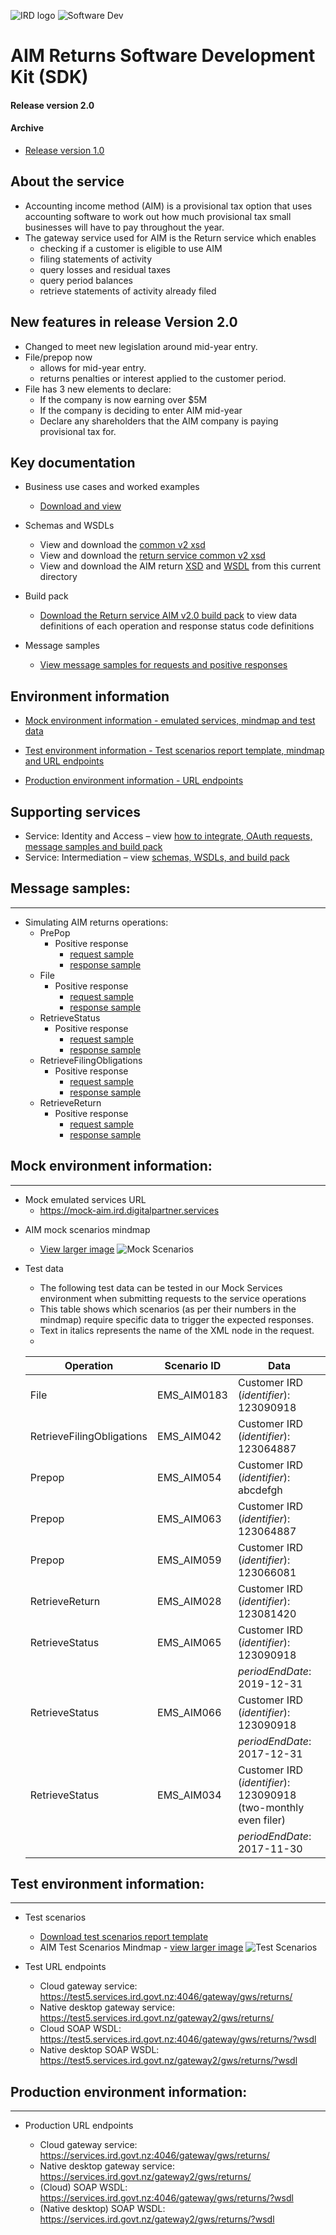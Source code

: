 ![IRD logo](../Images/IRlogo.gif)
![Software Dev](../Images/SoftwareDev.png)

# AIM Returns Software Development Kit (SDK)

#### Release version 2.0

#### Archive

* [Release version 1.0](./archive/v1/)

## About the service

* Accounting income method (AIM) is a provisional tax option that uses accounting software to work out how much provisional tax small businesses will have to pay throughout the year.
* The gateway service used for AIM is the Return service which enables
	* checking if a customer is eligible to use AIM
	* filing statements of activity
	* query losses and residual taxes
	* query period balances
	* retrieve statements of activity already filed

## New features in release Version 2.0

* Changed to meet new legislation around mid-year entry. 
* File/prepop now 
	* allows for mid-year entry.
	* returns penalties or interest applied to the customer period. 
* File has 3 new elements to declare:
	* If the company is now earning over $5M 
	* If the company is deciding to enter AIM mid-year 
	* Declare any shareholders that the AIM company is paying provisional tax for.
	
## Key documentation

- Business use cases and worked examples
	- [Download and view](AIM-business-use-cases-worked-examples.pdf)
	
- Schemas and WSDLs
	- View and download the [common v2 xsd](../Common%20XSD/Common.v2.xsd)
	- View and download the [return service common v2 xsd](../Common%20XSD/ReturnCommon.v2.xsd)
	- View and download the AIM return [XSD](ReturnAIM.v2.xsd) and [WSDL](ReturnsAIMDevWsdl.v2.wsdl) from this current directory
	
- Build pack
	- [Download the Return service AIM v2.0 build pack](Gateway%20Services%20Build%20Pack%20-%20Return%20Service%20-%20AIM%20-%20V2.0.pdf) to view data definitions of each operation and response status code definitions

- Message samples
    - [View message samples for requests and positive responses](#message-samples)		
	
## Environment information

- [Mock environment information - emulated services, mindmap and test data](#mock-environment-information)
	
- [Test environment information - Test scenarios report template, mindmap and URL endpoints](#test-environment-information)

- [Production environment information - URL endpoints](#Production-Environment-Information)	
	
## Supporting services

* Service: Identity and Access – view [how to integrate, OAuth requests, message samples and build pack](https://github.com/InlandRevenue/Gateway_Services-Access/tree/master/Identity%20and%20Access) 
* Service: Intermediation – view [schemas, WSDLs, and build pack](https://github.com/InlandRevenue/Gateway_Services-Access/tree/master/Service%20-%20Intermediation)

## Message samples:
-----------------

- Simulating AIM returns operations:
    - PrePop
        - Positive response
            - [request sample](sample%20messages/body-aim-returnprepop-request.xml)
            - [response sample](sample%20messages/body-aim-returnprepop-response.xml)
    - File
        - Positive response
            - [request sample](sample%20messages/body-aim-returnfile-request.xml)
            - [response sample](sample%20messages/body-aim-returnfile-response.xml)
    - RetrieveStatus
        - Positive response
            - [request sample](sample%20messages/body-aim-returnstatus-request.xml)
            - [response sample](sample%20messages/body-aim-returnstatus-response.xml)
    - RetrieveFilingObligations
        - Positive response
            - [request sample](sample%20messages/body-aim-filingobligation-request.xml)
            - [response sample](sample%20messages/body-aim-filingobligation-response.xml)
    - RetrieveReturn
        - Positive response
            - [request sample](sample%20messages/body-aim-retrievereturn-request.xml)
            - [response sample](sample%20messages/body-aim-retrievereturn-response.xml)

## Mock environment information:
-----------------

* Mock emulated services URL
	* https://mock-aim.ird.digitalpartner.services

- AIM mock scenarios mindmap
	- [View larger image](images/AIM_Mock_Scenarios_Mindmap.png)
	![Mock Scenarios](images/AIM_Mock_Scenarios_Mindmap.png) 

- Test data
	- The following test data can be tested in our Mock Services environment when submitting requests to the service operations
	- This table shows which scenarios (as per their numbers in the mindmap) require specific data to trigger the expected responses. 
	- Text in italics represents the name of the XML node in the request.
	-
	
	Operation | Scenario ID | Data
	--- | --- | ---
	File | EMS_AIM0183 | Customer IRD (*identifier*): 123090918
	RetrieveFilingObligations | EMS_AIM042 | Customer IRD (*identifier*): 123064887 
	Prepop | EMS_AIM054 | Customer IRD (*identifier*): abcdefgh 
	Prepop | EMS_AIM063 | Customer IRD (*identifier*): 123064887 
	Prepop | EMS_AIM059 | Customer IRD (*identifier*): 123066081 
	RetrieveReturn | EMS_AIM028 | Customer IRD (*identifier*): 123081420 
	RetrieveStatus | EMS_AIM065 | Customer IRD (*identifier*): 123090918 
	 | | | *periodEndDate*: 2019-12-31 
	RetrieveStatus | EMS_AIM066 | Customer IRD (*identifier*): 123090918
	 | | | *periodEndDate*: 2017-12-31 
	RetrieveStatus | EMS_AIM034 | Customer IRD (*identifier*): 123090918 (two-monthly even filer)
	 | | | *periodEndDate*: 2017-11-30 

## Test environment information:
-----------------

* Test scenarios
	- [Download test scenarios report template](AIM%20-%20Return%20Sevice%20-%20Test%20Report%20Template.docx)
	- AIM Test Scenarios Mindmap - [view larger image](images/AIM_v2_Test_Scenarios_Mindmap.png)
	![Test Scenarios](images/AIM_v2_Test_Scenarios_Mindmap.png)

* Test URL endpoints
	* Cloud gateway service: https://test5.services.ird.govt.nz:4046/gateway/gws/returns/
	* Native desktop gateway service: https://test5.services.ird.govt.nz/gateway2/gws/returns/
	* Cloud SOAP WSDL: https://test5.services.ird.govt.nz:4046/gateway/gws/returns/?wsdl
	* Native desktop SOAP WSDL: https://test5.services.ird.govt.nz/gateway2/gws/returns/?wsdl	

## Production environment information:
-----------------

* Production URL endpoints

	- Cloud gateway service: https://services.ird.govt.nz:4046/gateway/gws/returns/
	- Native desktop gateway service: https://services.ird.govt.nz/gateway2/gws/returns/
	- (Cloud) SOAP WSDL: https://services.ird.govt.nz:4046/gateway/gws/returns/?wsdl
	- (Native desktop) SOAP WSDL: https://services.ird.govt.nz/gateway2/gws/returns/?wsdl